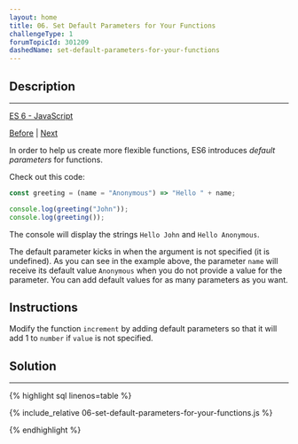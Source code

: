 ```yaml
---
layout: home 
title: 06. Set Default Parameters for Your Functions
challengeType: 1
forumTopicId: 301209
dashedName: set-default-parameters-for-your-functions
---
```


<div class="row">
<div class="columnStmt" markdown="1">

## Description
------

[ES 6 -  JavaScript](./README.md) 

[Before](./05-write-arrow-functions-with-parameters.md)  | [Next](./07-use-the-rest-parameter-with-function-parameters.md)

In order to help us create more flexible functions, ES6 introduces <dfn>default parameters</dfn> for functions.

Check out this code:

```js
const greeting = (name = "Anonymous") => "Hello " + name;

console.log(greeting("John"));
console.log(greeting());
```

The console will display the strings `Hello John` and `Hello Anonymous`.

The default parameter kicks in when the argument is not specified (it is undefined). As you can see in the example above, the parameter `name` will receive its default value `Anonymous` when you do not provide a value for the parameter. You can add default values for as many parameters as you want.

##  Instructions 

Modify the function `increment` by adding default parameters so that it will add 1 to `number` if `value` is not specified.

</div>
<div class="columnSol" markdown="1">

## Solution
------

{% highlight sql linenos=table %}

{% include_relative 06-set-default-parameters-for-your-functions.js %}

{% endhighlight %}

</div>
</div>


